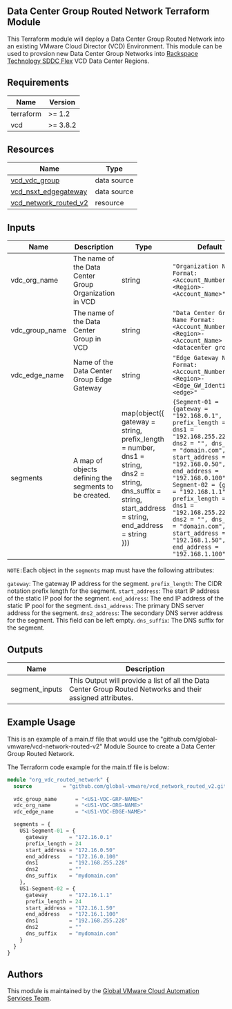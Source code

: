 ## Data Center Group Routed Network Terraform Module

This Terraform module will deploy a Data Center Group Routed Network into an existing VMware Cloud Director (VCD) Environment.  This module can be used to provsion new Data Center Group Networks into [Rackspace Technology SDDC Flex](https://www.rackspace.com/cloud/private/software-defined-data-center-flex) VCD Data Center Regions.

## Requirements

| Name | Version |
|------|---------|
| terraform | >= 1.2 |
| vcd | >= 3.8.2 |

## Resources

| Name | Type |
|------|------|
| [vcd_vdc_group](https://registry.terraform.io/providers/vmware/vcd/3.8.2/docs/data-sources/vdc_group) | data source |
| [vcd_nsxt_edgegateway](https://registry.terraform.io/providers/vmware/vcd/3.8.2/docs/data-sources/nsxt_edgegateway) | data source |
| [vcd_network_routed_v2](https://registry.terraform.io/providers/vmware/vcd/3.8.2/docs/resources/network_routed_v2) | resource |

## Inputs

| Name | Description | Type | Default | Required |
|------|-------------|------|---------|----------|
| vdc_org_name | The name of the Data Center Group Organization in VCD | string | `"Organization Name Format: <Account_Number>-<Region>-<Account_Name>"` | yes |
| vdc_group_name | The name of the Data Center Group in VCD | string | `"Data Center Group Name Format: <Account_Number>-<Region>-<Account_Name> <datacenter group>"` | yes |
| vdc_edge_name | Name of the Data Center Group Edge Gateway | string | `"Edge Gateway Name Format: <Account_Number>-<Region>-<Edge_GW_Identifier>-<edge>"` | yes |
| segments | A map of objects defining the segments to be created. | map(object({<br>  gateway = string,<br>  prefix_length = number,<br>  dns1 = string,<br>  dns2 = string,<br>  dns_suffix = string,<br>  start_address = string,<br>  end_address = string<br>})) | `{Segment-01 = {gateway = "192.168.0.1", prefix_length = 24, dns1 = "192.168.255.228", dns2 = "", dns_suffix = "domain.com", start_address = "192.168.0.50", end_address = "192.168.0.100"}, Segment-02 = {gateway = "192.168.1.1", prefix_length = 24, dns1 = "192.168.255.228", dns2 = "", dns_suffix = "domain.com", start_address = "192.168.1.50", end_address = "192.168.1.100"}}` | no |


`NOTE:`Each object in the `segments` map must have the following attributes:

`gateway`: The gateway IP address for the segment.
`prefix_length`: The CIDR notation prefix length for the segment.
`start_address`: The start IP address of the static IP pool for the segment.
`end_address`: The end IP address of the static IP pool for the segment.
`dns1_address`: The primary DNS server address for the segment.
`dns2_address`: The secondary DNS server address for the segment. This field can be left empty.
`dns_suffix`: The DNS suffix for the segment.

## Outputs

| Name | Description |
|------|-------------|
| segment_inputs | This Output will provide a list of all the Data Center Group Routed Networks and their assigned attributes.


## Example Usage
This is an example of a main.tf file that would use the "github.com/global-vmware/vcd-network-routed-v2" Module Source to create a Data Center Group Routed Network.

The Terraform code example for the main.tf file is below:

```terraform
module "org_vdc_routed_network" {
  source          = "github.com/global-vmware/vcd_network_routed_v2.git?ref=v1.2.1"
  
  vdc_group_name      = "<US1-VDC-GRP-NAME>"
  vdc_org_name        = "<US1-VDC-ORG-NAME>"
  vdc_edge_name       = "<US1-VDC-EDGE-NAME>"

  segments = {
    US1-Segment-01 = {
      gateway       = "172.16.0.1"
      prefix_length = 24
      start_address = "172.16.0.50"
      end_address   = "172.16.0.100"
      dns1          = "192.168.255.228"
      dns2          = ""
      dns_suffix    = "mydomain.com"
    },
    US1-Segment-02 = {
      gateway       = "172.16.1.1"
      prefix_length = 24
      start_address = "172.16.1.50"
      end_address   = "172.16.1.100"
      dns1          = "192.168.255.228"
      dns2          = ""
      dns_suffix    = "mydomain.com"
    }
  }
}
```

## Authors

This module is maintained by the [Global VMware Cloud Automation Services Team](https://github.com/global-vmware).